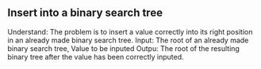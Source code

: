 ## Insert into a binary search tree
Understand:
The problem is to insert a value correctly into its right position in an already made binary search tree.
Input: The root of an already made binary search tree, Value to be inputed
Outpu: The root of the resulting binary tree after the value has been correctly inputed.